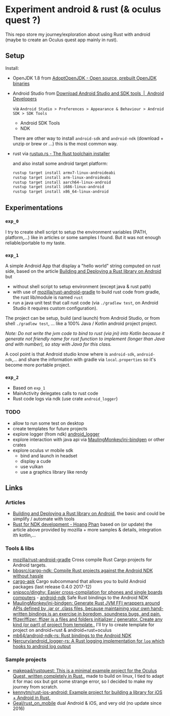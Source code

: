 # Experiment android & rust (& oculus quest ?)

This repo store my journey/exploration about using Rust with android (maybe to create an Oculus quest app mainly in rust).

## Setup

Install:

- OpenJDK 1.8 from [AdoptOpenJDK - Open source, prebuilt OpenJDK binaries](https://adoptopenjdk.net/)
- Android Studio from [Download Android Studio and SDK tools  |  Android Developers](https://developer.android.com/studio/)
  
  via `Android Studio > Preferences > Appearance & Behaviour > Android SDK > SDK Tools`

  - Android SDK Tools
  - NDK
  
  There are other way to install `android-sdk` and `android-ndk` (download + unzip or brew or ...) this is the most common way.
- rust via [rustup.rs - The Rust toolchain installer](https://rustup.rs/)

  and also install some android target platform:

    ```sh
    rustup target install armv7-linux-androideabi
    rustup target install arm-linux-androideabi
    rustup target install aarch64-linux-android
    rustup target install i686-linux-android
    rustup target install x86_64-linux-android
    ```

## Experimentations

### `exp_0`

I try to create shell script to setup the environment variables (PATH, platform,...) like in articles or some samples I found.
But it was not enough reliable/portable to my taste.

### `exp_1`

A simple Android App that display a "hello world" string computed on rust side, based on the article [Building and Deploying a Rust library on Android](https://mozilla.github.io/firefox-browser-architecture/experiments/2017-09-21-rust-on-android.html) but

- without shell script to setup environment (except java & rust path)
- with use of [mozilla/rust-android-gradle](https://github.com/mozilla/rust-android-gradle) to build rust code from gradle, the rust lib/module is named `rust`
- run a java unit test that call rust code (via `./gradlew test`, on Android Studio it requires custom configuration).

The project can be setup, build (and launch) from Android Studio, or from shell `./gradlew test`, ...  like a 100% Java / Kotlin android project project.

*Note: Do not write the jvm code to bind to rust (via jni) into Kotlin because it generate not friendly name for rust function to implement (longer than Java and with number), so stay with Java for this class.*

A cool point is that Android studio know where is `android-sdk`, `android-ndk`,... and share the information with gradle via `local.properties` so it's become more portable project.

### `exp_2`

- Based on `exp_1`
- MainActivity delegates calls to rust code
- Rust code logs via ndk (use crate `android_logger`)

### TODO

- allow to run some test on desktop
- create templates for future projects
- explore logger (from ndk) [android_logger](https://crates.io/crates/android_logger)
- explore interaction with java api via [MaulingMonkey/jni-bindgen](https://github.com/MaulingMonkey/jni-bindgen/tree/master/jni-android-sys) or other crates
- explore oculus vr mobile sdk
  - bind and launch in headset
  - display a cude
  - use vulkan
  - use a graphics library like rendy
  
## Links

### Articles

- [Building and Deploying a Rust library on Android](https://mozilla.github.io/firefox-browser-architecture/experiments/2017-09-21-rust-on-android.html), the basic and could be simplify / automate with tools
- [Rust for NDK development - Hoang Phan](https://hoangpq.github.io/posts/rust-ndk/) based on (or update) the article above provided by mozilla + more samples & details, integration ith kotlin,...

### Tools & libs

- [mozilla/rust-android-gradle](https://github.com/mozilla/rust-android-gradle) Cross compile Rust Cargo projects for Android targets.
- [bbqsrc/cargo-ndk: Compile Rust projects against the Android NDK without hassle](https://github.com/bbqsrc/cargo-ndk)
- [cargo-apk](https://crates.io/crates/cargo-apk) Cargo subcommand that allows you to build Android packages (last release 0.4.0 2017-12)
- [snipsco/dinghy: Easier cross-compilation for phones and single boards computers](https://github.com/snipsco/dinghy) - [android-ndk](https://crates.io/crates/android-ndk) Safe Rust bindings to the Android NDK
- [MaulingMonkey/jni-bindgen: Generate Rust JVM FFI wrappers around APIs defined by .jar or .class files, because maintaining your own hand-written bindings is an exercise in boredom, soundness bugs, and pain.](https://github.com/MaulingMonkey/jni-bindgen)
- [ffizer/ffizer: ffizer is a files and folders initializer / generator. Create any kind (or part) of project from template.](https://github.com/ffizer/ffizer/), I'll try to create template for project on android+rust & android+rust+oculus
- [mb64/android-ndk-rs: Rust bindings to the Android NDK](https://github.com/mb64/android-ndk-rs)
- [Nercury/android_logger-rs: A Rust logging implementation for `log` which hooks to android log output](https://github.com/Nercury/android_logger-rs)

### Sample projects

- [makepad/rustquest: This is a minimal example project for the Oculus Quest, written completely in Rust.](https://github.com/makepad/rustquest), made to build on linux, I  tied to adapt it for mac osx but got some strange error, so I decided to make my journey from scratch.
- [kennytm/rust-ios-android: Example project for building a library for iOS + Android in Rust.](https://github.com/kennytm/rust-ios-android)
- [Geal/rust_on_mobile](https://github.com/Geal/rust_on_mobile) dual Android & iOS, and very old (no update since 2016)
